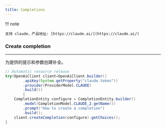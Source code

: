 ```yaml
---
title: Completions
---
```


!!! note

    支持 claude，产品地址: [https://claude.ai/](https://claude.ai/)

### Create completion

---

为提供的提示和参数创建补全。

```java
// Automatic resource release
try(OpenAiClient client=OpenAiClient.builder()
        .apiKey(System.getProperty("claude.token"))
        .provider(ProviderModel.CLAUDE)
        .build())
        {
    CompletionEntity configure = CompletionEntity.builder()
        .model(CompletionModel.CLAUDE_2.getName())
        .prompt("How to create a completion")
        .build();
    client.createCompletion(configure).getChoices();
}
```
